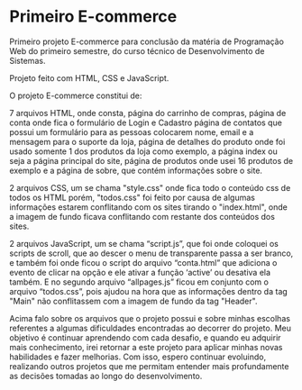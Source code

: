 # Primeiro E-commerce
 Primeiro projeto E-commerce para conclusão da matéria de Programação Web do primeiro semestre, do curso técnico de Desenvolvimento de Sistemas.

 Projeto feito com HTML, CSS e JavaScript.
 
 O projeto E-commerce constitui de: 
 
 7 arquivos HTML, onde consta, página do carrinho de compras, página de conta onde fica o formulário de Login e Cadastro página de contatos que possui um formulário para as pessoas colocarem nome, email e a mensagem para o suporte da loja, página de detalhes do produto onde foi usado somente 1 dos produtos da loja como exemplo, a página index ou seja a página principal do site, página de produtos onde usei 16 produtos de exemplo e a página de sobre, que contém informações sobre o site.
 
 2 arquivos CSS, um se chama "style.css" onde fica todo o conteúdo css de todos os HTML porém, "todos.css" foi feito por causa de algumas informações estarem conflitando com os sites tirando o "index.html", onde a imagem de fundo ficava conflitando com restante dos conteúdos dos sites.
 
 2 arquivos JavaScript, um se chama “script.js”, que foi onde coloquei os scripts de scroll, que ao descer o menu de transparente passa a ser branco, e também foi onde ficou o script do arquivo “conta.html” que adiciona o evento de clicar na opção e ele ativar a função ‘active’ ou desativa ela também. E no segundo arquivo “allpages.js” ficou em conjunto com o  arquivo “todos.css”, pois ajudou na hora que as informações dentro da tag "Main" não conflitassem com a imagem de fundo da tag "Header".

 Acima falo sobre os arquivos que o projeto possui e sobre minhas escolhas referentes a algumas dificuldades encontradas ao decorrer do projeto. Meu objetivo é continuar aprendendo com cada desafio, e quando eu adquirir mais conhecimento, irei retornar a este projeto para aplicar minhas novas habilidades e fazer melhorias. Com isso, espero continuar evoluindo, realizando outros projetos que me permitam entender mais profundamente as decisões tomadas ao longo do desenvolvimento.